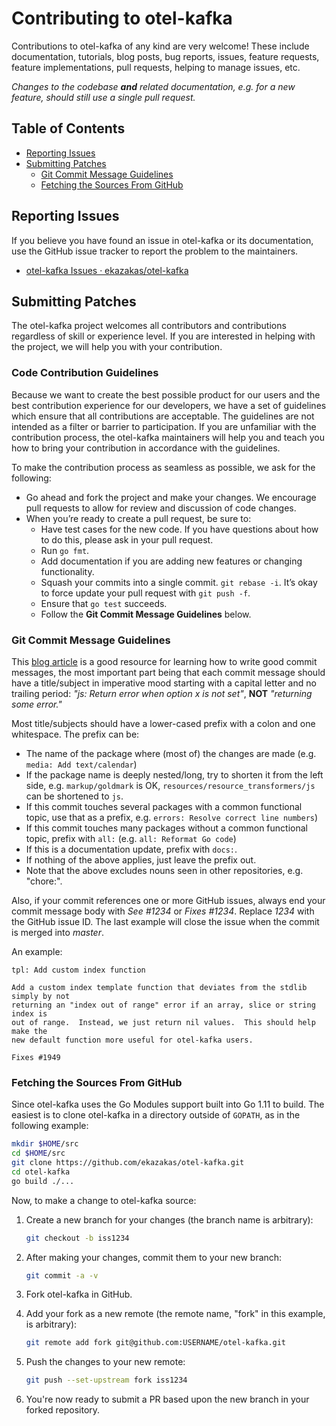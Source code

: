 # Contributing to otel-kafka

Contributions to otel-kafka of any kind are very welcome! These include documentation, tutorials, blog posts, bug reports, issues, feature requests,
feature implementations, pull requests, helping to manage issues, etc.

*Changes to the codebase **and** related documentation, e.g. for a new feature, should still use a single pull request.*

## Table of Contents

* [Reporting Issues](#reporting-issues)
* [Submitting Patches](#submitting-patches)
    * [Git Commit Message Guidelines](#git-commit-message-guidelines)
    * [Fetching the Sources From GitHub](#fetching-the-sources-from-github)

## Reporting Issues

If you believe you have found an issue in otel-kafka or its documentation, use
the GitHub issue tracker to report the problem to the maintainers.

- [otel-kafka Issues · ekazakas/otel-kafka](https://github.com/ekazakas/otel-kafka/issues)

## Submitting Patches

The otel-kafka project welcomes all contributors and contributions regardless of skill or experience level. If you are interested in helping with the project, we will help you with your contribution.

### Code Contribution Guidelines

Because we want to create the best possible product for our users and the best contribution experience for our developers, we have a set of guidelines which ensure that all contributions are acceptable. The guidelines are not intended as a filter or barrier to participation. If you are unfamiliar with the contribution process, the otel-kafka maintainers will help you and teach you how to bring your contribution in accordance with the guidelines.

To make the contribution process as seamless as possible, we ask for the following:

* Go ahead and fork the project and make your changes.  We encourage pull requests to allow for review and discussion of code changes.
* When you’re ready to create a pull request, be sure to:
    * Have test cases for the new code. If you have questions about how to do this, please ask in your pull request.
    * Run `go fmt`.
    * Add documentation if you are adding new features or changing functionality.
    * Squash your commits into a single commit. `git rebase -i`. It’s okay to force update your pull request with `git push -f`.
    * Ensure that `go test` succeeds.
    * Follow the **Git Commit Message Guidelines** below.

### Git Commit Message Guidelines

This [blog article](https://cbea.ms/git-commit/) is a good resource for learning how to write good commit messages,
the most important part being that each commit message should have a title/subject in imperative mood starting with a capital letter and no trailing period:
*"js: Return error when option x is not set"*, **NOT** *"returning some error."*

Most title/subjects should have a lower-cased prefix with a colon and one whitespace. The prefix can be:

* The name of the package where (most of) the changes are made (e.g. `media: Add text/calendar`)
* If the package name is deeply nested/long, try to shorten it from the left side, e.g. `markup/goldmark` is OK, `resources/resource_transformers/js` can be shortened to `js`.
* If this commit touches several packages with a common functional topic, use that as a prefix, e.g. `errors: Resolve correct line numbers`)
* If this commit touches many packages without a common functional topic, prefix with `all:` (e.g. `all: Reformat Go code`)
* If this is a documentation update, prefix with `docs:`.
* If nothing of the above applies, just leave the prefix out.
* Note that the above excludes nouns seen in other repositories, e.g. "chore:".

Also, if your commit references one or more GitHub issues, always end your commit message body with *See #1234* or *Fixes #1234*.
Replace *1234* with the GitHub issue ID. The last example will close the issue when the commit is merged into *master*.

An example:

```text
tpl: Add custom index function

Add a custom index template function that deviates from the stdlib simply by not
returning an "index out of range" error if an array, slice or string index is
out of range.  Instead, we just return nil values.  This should help make the
new default function more useful for otel-kafka users.

Fixes #1949
```

###  Fetching the Sources From GitHub

Since otel-kafka uses the Go Modules support built into Go 1.11 to build. The easiest is to clone otel-kafka in a directory outside of `GOPATH`, as in the following example:

```bash
mkdir $HOME/src
cd $HOME/src
git clone https://github.com/ekazakas/otel-kafka.git
cd otel-kafka
go build ./...
```

Now, to make a change to otel-kafka source:

1. Create a new branch for your changes (the branch name is arbitrary):

    ```bash
    git checkout -b iss1234
    ```

2. After making your changes, commit them to your new branch:

    ```bash
    git commit -a -v
    ```

3. Fork otel-kafka in GitHub.

4. Add your fork as a new remote (the remote name, "fork" in this example, is arbitrary):

    ```bash
    git remote add fork git@github.com:USERNAME/otel-kafka.git
    ```

5. Push the changes to your new remote:

    ```bash
    git push --set-upstream fork iss1234
    ```

6. You're now ready to submit a PR based upon the new branch in your forked repository.
